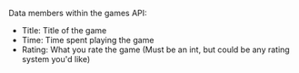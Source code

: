 Data members within the games API:

- Title: Title of the game
- Time: Time spent playing the game
- Rating: What you rate the game (Must be an int, but could be any rating system you'd like)
